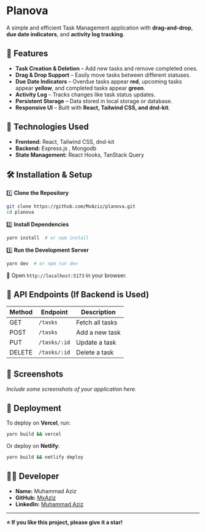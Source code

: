 # Planova

A simple and efficient Task Management application with **drag-and-drop**, **due date indicators**, and **activity log tracking**.

## 🚀 Features
- **Task Creation & Deletion** – Add new tasks and remove completed ones.
- **Drag & Drop Support** – Easily move tasks between different statuses.
- **Due Date Indicators** – Overdue tasks appear **red**, upcoming tasks appear **yellow**, and completed tasks appear **green**.
- **Activity Log** – Tracks changes like task status updates.
- **Persistent Storage** – Data stored in local storage or database.
- **Responsive UI** – Built with **React, Tailwind CSS, and dnd-kit**.

## 📂 Technologies Used
- **Frontend:** React, Tailwind CSS, dnd-kit
- **Backend:** Express.js , Mongodb
- **State Management:** React Hooks, TanStack Query

## 🛠 Installation & Setup

1️⃣ **Clone the Repository**
```sh
git clone https://github.com/MxAziz/planova.git
cd planova
```

2️⃣ **Install Dependencies**
```sh
yarn install  # or npm install
```

3️⃣ **Run the Development Server**
```sh
yarn dev  # or npm run dev
```

🔗 Open `http://localhost:5173` in your browser.

## 📜 API Endpoints (If Backend is Used)
| Method | Endpoint        | Description        |
|--------|---------------|--------------------|
| GET    | `/tasks`      | Fetch all tasks    |
| POST   | `/tasks`      | Add a new task     |
| PUT    | `/tasks/:id`  | Update a task      |
| DELETE | `/tasks/:id`  | Delete a task      |

## 📸 Screenshots
_Include some screenshots of your application here._

## 📌 Deployment
To deploy on **Vercel**, run:
```sh
yarn build && vercel
```
Or deploy on **Netlify**:
```sh
yarn build && netlify deploy
```

## 👨‍💻 Developer
- **Name:** Muhammad Aziz
- **GitHub:** [MxAziz](https://github.com/MxAziz)
- **LinkedIn:** [Muhammad Aziz](https://linkedin.com/in/mxaziz)

---
**⭐ If you like this project, please give it a star!**
